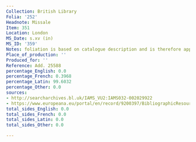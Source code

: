 ```yaml
---
Collection: British Library
Folia: '252'
Headnote: Missale
Item: 351
Location: London
MS_Date: s.xv (in)
MS_ID: '359'
Notes: foliation is based on catalogue description and is therefore approximate
Place_of_production: ''
Produced_for: ''
Reference: Add. 25588
percentage_English: 0.0
percentage_French: 0.3968
percentage_Latin: 99.6032
percentage_Other: 0.0
sources:
- http://searcharchives.bl.uk/IAMS_VU2:IAMS032-002029922
- https://www.europeana.eu/portal/en/record/9200397/BibliographicResource_3000126312589.html
total_sides_English: 0.0
total_sides_French: 0.0
total_sides_Latin: 0.0
total_sides_Other: 0.0

---
```

